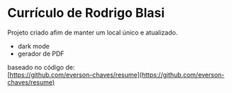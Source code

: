# Currículo de Rodrigo Blasi

Projeto criado afim de manter um local único e atualizado.

*   dark mode
*   gerador de PDF

baseado no código de:  
[https://github.com/everson-chaves/resume](https://github.com/everson-chaves/resume)
